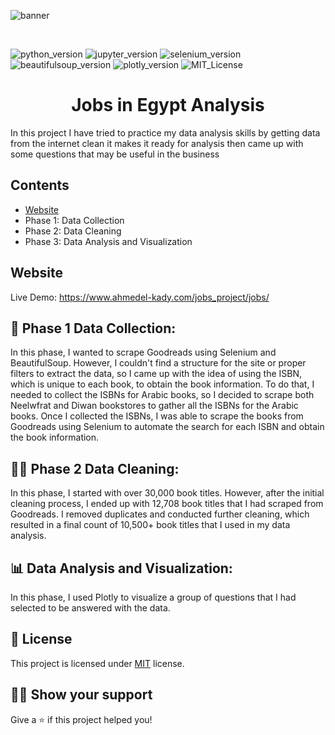 ![banner](https://www.mbaknol.com/wp-content/uploads/2010/09/job-analysis-mbaknol-e1512379332221.png.webp)

<br>

![python_version](https://img.shields.io/badge/Python-v3.8-3776AB?style=for-the-badge&logo=Python)
![jupyter_version](https://img.shields.io/badge/Jupyter-v7.31.1-F37626?style=for-the-badge&logo=Jupyter)
![selenium_version](https://img.shields.io/badge/Selenium-v4.7.2-43B02A?style=for-the-badge&logo=Selenium)
![beautifulsoup_version](https://img.shields.io/badge/Beautifulsoup-v4-c2dfc3?style=for-the-badge&logo=Python)
![plotly_version](https://img.shields.io/badge/Plotly-v5.13.0-3F4F75?style=for-the-badge&logo=Plotly)
![MIT_License](https://img.shields.io/badge/License-MIT-9e1e32?style=for-the-badge&logo=)

<h1 align="center"> Jobs in Egypt Analysis</h1>
In this project I have tried to practice my data analysis skills by getting data from the internet clean it makes it ready for analysis then came up with some questions that may be useful in the business


## Contents
- [Website](https://www.ahmedel-kady.com/)
- Phase 1: Data Collection
- Phase 2: Data Cleaning
- Phase 3: Data Analysis and Visualization

## Website
Live Demo: https://www.ahmedel-kady.com/jobs_project/jobs/


## 💾 Phase 1 Data Collection:
In this phase, I wanted to scrape Goodreads using Selenium and BeautifulSoup. However, I couldn't find a structure for the site or proper filters to extract the data, so I came up with the idea of using the ISBN, which is unique to each book, to obtain the book information. To do that, I needed to collect the ISBNs for Arabic books, so I decided to scrape both Neelwfrat and Diwan bookstores to gather all the ISBNs for the Arabic books. Once I collected the ISBNs, I was able to scrape the books from Goodreads using Selenium to automate the search for each ISBN and obtain the book information.


## 👨‍💻 Phase 2 Data Cleaning:
In this phase, I started with over 30,000 book titles. However, after the initial cleaning process, I ended up with 12,708 book titles that I had scraped from Goodreads. I removed duplicates and conducted further cleaning, which resulted in a final count of 10,500+ book titles that I used in my data analysis.


## 📊 Data Analysis and Visualization:
In this phase, I used Plotly to visualize a group of questions that I had selected to be answered with the data.

## 📝 License

This project is licensed under [MIT](https://opensource.org/licenses/MIT) license.

## 🧑‍🚀 Show your support

Give a ⭐️ if this project helped you!

